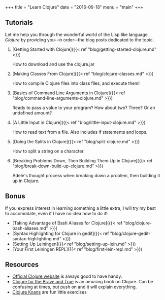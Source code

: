 +++
title = "Learn Clojure"
date = "2016-09-18"
menu = "main"
+++

## Tutorials

Let me help you through the wonderful world of the Lisp like language *Clojure* by providing you--in order--the blog posts dedicated to the topic.

 1. [Getting Started with Clojure]({{< ref "blog/getting-started-clojure.md" >}})
    
    How to download and use the clojure.jar
    
 2. [Making Classes From Clojure]({{< ref "blog/clojure-classes.md" >}})

    How to compile Clojure files into class files, and execute them!
    
 3. [Basics of Command Line Arguments in Clojure]({{< ref "blog/command-line-arguments-clojure.md" >}})
 
    Ready to pass a value to your program? How about two? Three? Or an undefined amount? 
    
 4. [A Little Input in Clojure]({{< ref "blog/little-input-clojure.md" >}})

    How to read text from a file. Also includes if statements and loops.
    
 5. [Doing the Splits in Clojure]({{< ref "blog/split-clojure.md" >}})

    How to split a string on a character.
    
 6. [Breaking Problems Down, Then Building Them Up in Clojure]({{< ref "blog/break-down-build-up-clojure.md" >}})
 
    Adele's thought process when breaking down a problem, then building it up in Clojure.
    
    
## Bonus

If you express interest in learning something a little extra, I will try my best to accomodate, even if I have no idea how to do it!

* [Taking Advantage of Bash Aliases for Clojure]({{< ref "blog/clojure-bash-aliases.md" >}})
* [Syntax Highlighting for Clojure in gedit]({{< ref "blog/clojure-gedit-syntax-highlighting.md" >}})
* [Setting Up Leiningen]({{< ref "blog/setting-up-lein.md" >}})
* [Your First Leiningen REPL]({{< ref "blog/first-lein-repl.md" >}})

## Resources

* [Official Clojure website](https://clojure.org) is always good to have handy.
* [Clojure for the Brave and True](http://www.braveclojure.com/clojure-for-the-brave-and-true/) is an amusing book on Clojure. Can be confusing at times, but push on and it will explain everything.
* [Clojure Koans](http://clojurekoans.com/) are fun little exercises
